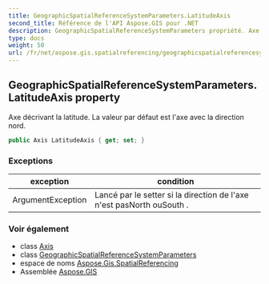```yaml
---
title: GeographicSpatialReferenceSystemParameters.LatitudeAxis
second_title: Référence de l'API Aspose.GIS pour .NET
description: GeographicSpatialReferenceSystemParameters propriété. Axe décrivant la latitude. La valeur par défaut est laxe avec la direction nord.
type: docs
weight: 50
url: /fr/net/aspose.gis.spatialreferencing/geographicspatialreferencesystemparameters/latitudeaxis/
---
```

## GeographicSpatialReferenceSystemParameters.LatitudeAxis property

Axe décrivant la latitude. La valeur par défaut est l'axe avec la direction nord.

```csharp
public Axis LatitudeAxis { get; set; }
```

### Exceptions

| exception | condition |
| --- | --- |
| ArgumentException | Lancé par le setter si la direction de l'axe n'est pasNorth ouSouth . |

### Voir également

* class [Axis](../../axis/)
* class [GeographicSpatialReferenceSystemParameters](../)
* espace de noms [Aspose.Gis.SpatialReferencing](../../geographicspatialreferencesystemparameters/)
* Assemblée [Aspose.GIS](../../../)


